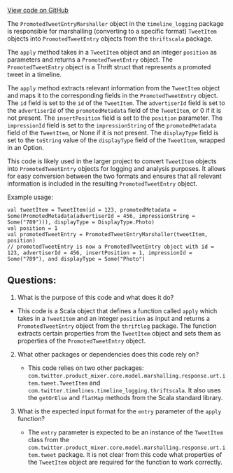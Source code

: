 [View code on GitHub](https://github.com/misbahsy/the-algorithm/home-mixer/server/src/main/scala/com/twitter/home_mixer/marshaller/timeline_logging/PromotedTweetEntryMarshaller.scala)

The `PromotedTweetEntryMarshaller` object in the `timeline_logging` package is responsible for marshalling (converting to a specific format) `TweetItem` objects into `PromotedTweetEntry` objects from the `thriftscala` package. 

The `apply` method takes in a `TweetItem` object and an integer `position` as parameters and returns a `PromotedTweetEntry` object. The `PromotedTweetEntry` object is a Thrift struct that represents a promoted tweet in a timeline. 

The `apply` method extracts relevant information from the `TweetItem` object and maps it to the corresponding fields in the `PromotedTweetEntry` object. The `id` field is set to the `id` of the `TweetItem`. The `advertiserId` field is set to the `advertiserId` of the `promotedMetadata` field of the `TweetItem`, or 0 if it is not present. The `insertPosition` field is set to the `position` parameter. The `impressionId` field is set to the `impressionString` of the `promotedMetadata` field of the `TweetItem`, or None if it is not present. The `displayType` field is set to the `toString` value of the `displayType` field of the `TweetItem`, wrapped in an Option.

This code is likely used in the larger project to convert `TweetItem` objects into `PromotedTweetEntry` objects for logging and analysis purposes. It allows for easy conversion between the two formats and ensures that all relevant information is included in the resulting `PromotedTweetEntry` object. 

Example usage:
```
val tweetItem = TweetItem(id = 123, promotedMetadata = Some(PromotedMetadata(advertiserId = 456, impressionString = Some("789"))), displayType = DisplayType.Photo)
val position = 1
val promotedTweetEntry = PromotedTweetEntryMarshaller(tweetItem, position)
// promotedTweetEntry is now a PromotedTweetEntry object with id = 123, advertiserId = 456, insertPosition = 1, impressionId = Some("789"), and displayType = Some("Photo")
```
## Questions: 
 1. What is the purpose of this code and what does it do?
   - This code is a Scala object that defines a function called `apply` which takes in a `TweetItem` and an integer `position` as input and returns a `PromotedTweetEntry` object from the `thriftlog` package. The function extracts certain properties from the `TweetItem` object and sets them as properties of the `PromotedTweetEntry` object.
   
2. What other packages or dependencies does this code rely on?
   - This code relies on two other packages: `com.twitter.product_mixer.core.model.marshalling.response.urt.item.tweet.TweetItem` and `com.twitter.timelines.timeline_logging.thriftscala`. It also uses the `getOrElse` and `flatMap` methods from the Scala standard library.
   
3. What is the expected input format for the `entry` parameter of the `apply` function?
   - The `entry` parameter is expected to be an instance of the `TweetItem` class from the `com.twitter.product_mixer.core.model.marshalling.response.urt.item.tweet` package. It is not clear from this code what properties of the `TweetItem` object are required for the function to work correctly.